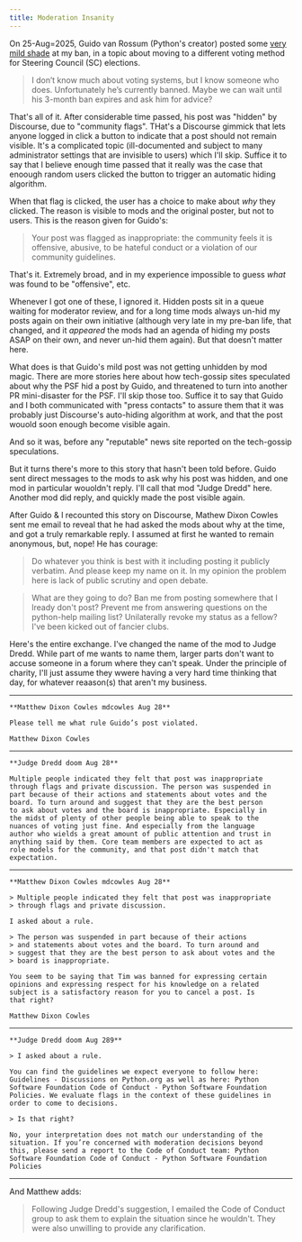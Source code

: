 ```yaml
---
title: Moderation Insanity
---
```


On 25-Aug=2025, Guido van Rossum (Python's creator) posted some [very mild shade](https://discuss.python.org/t/should-we-consider-ranked-choice-voting-for-sc-elections/61880/6) at my ban, in a topic about moving to a different voting method for Steering Council (SC) elections.

>  I don’t know much about voting systems, but I know someone who does. Unfortunately he’s currently banned. Maybe we can wait until his 3-month ban expires and ask him for advice?

That's all of it. After considerable time passed, his post was "hidden" by Discourse, due to "community flags". THat's a Discourse gimmick that lets anyone logged in click a button to indicate that a post should not remain visible. It's a complicated topic (ill-documented and subject to many administrator settings that are invisible to users) which I'll skip. Suffice it to say that I believe enough time passed that it really was the case that enoough random users clicked the button to trigger an automatic hiding algorithm.

When that flag is clicked, the user has a choice to make about _why_ they clicked. The reason is visible to mods and the original poster, but not to users. This is the reason given for Guido's:

> Your post was flagged as inappropriate: the community feels it is offensive, abusive, to be hateful conduct or a violation of our community guidelines.

That's it. Extremely broad, and in my experience impossible to guess _what_ was found to be "offensive", etc.

Whenever I got one of these, I ignored it. Hidden posts sit in a queue waiting for moderator review, and for a long time mods always un-hid my posts again on their own initiative (although very late in my pre-ban life, that changed, and it _appeared_ the mods had an agenda of hiding my posts ASAP on their own, and never un-hid them again). But that doesn't matter here.

What does is that Guido's mild post was not getting unhidden by mod magic. There are more stories here about how tech-gossip sites speculated about why the PSF hid a post by Guido, and threatened to turn into another PR mini-disaster for the PSF. I'll skip those too. Suffice it to say that Guido and I both communicated with "press contacts" to assure them that it was probably just Discourse's auto-hiding algorithm at work, and that the post wouold soon enough become visible again.

And so it was, before any "reputable" news site reported on the tech-gossip speculations.

But it turns there's more to this story that hasn't been told before. Guido sent direct messages to the mods to ask why his post was hidden, and one mod in particular wouoldn't reply. I'll call that mod "Judge Dredd" here. Another mod did reply, and quickly made the post visible again.

After Guido & I recounted this story on Discourse, Mathew Dixon Cowles sent me email to reveal that he had asked the mods about why at the time, and got a truly remarkable reply. I assumed at first he wanted to remain anonymous, but, nope! He has courage:

> Do whatever you think is best with it including posting it publicly verbatim. And please keep my name on it. In my opinion the problem here is lack of public scrutiny and open debate.

> What are they going to do? Ban me from posting somewhere that I lready don't post? Prevent me from answering questions on the python-help mailing list? Unilaterally revoke my status as a fellow? I've been kicked out of fancier clubs.

Here's the entire exchange. I've changed the name of the mod to Judge Dredd. While part of me wants to name them, larger parts don't want to accuse someone in a forum where they can't speak. Under the principle of charity, I'll just assume they wwere having a very hard time thinking that day, for whatever reaason(s) that aren't my business.

---
    **Matthew Dixon Cowles mdcowles Aug 28**

    Please tell me what rule Guido’s post violated.

    Matthew Dixon Cowles
---
    **Judge Dredd doom Aug 28**

    Multiple people indicated they felt that post was inappropriate
    through flags and private discussion. The person was suspended in
    part because of their actions and statements about votes and the
    board. To turn around and suggest that they are the best person
    to ask about votes and the board is inappropriate. Especially in
    the midst of plenty of other people being able to speak to the
    nuances of voting just fine. And especially from the language
    author who wields a great amount of public attention and trust in
    anything said by them. Core team members are expected to act as
    role models for the community, and that post didn't match that
    expectation.
---
    **Matthew Dixon Cowles mdcowles Aug 28**

    > Multiple people indicated they felt that post was inappropriate
    > through flags and private discussion.

    I asked about a rule.

    > The person was suspended in part because of their actions
    > and statements about votes and the board. To turn around and
    > suggest that they are the best person to ask about votes and the
    > board is inappropriate.

    You seem to be saying that Tim was banned for expressing certain
    opinions and expressing respect for his knowledge on a related
    subject is a satisfactory reason for you to cancel a post. Is
    that right?

    Matthew Dixon Cowles
---
    **Judge Dredd doom Aug 289**

    > I asked about a rule.

    You can find the guidelines we expect everyone to follow here:
    Guidelines - Discussions on Python.org as well as here: Python
    Software Foundation Code of Conduct - Python Software Foundation
    Policies. We evaluate flags in the context of these guidelines in
    order to come to decisions.

    > Is that right?

    No, your interpretation does not match our understanding of the
    situation. If you’re concerned with moderation decisions beyond
    this, please send a report to the Code of Conduct team: Python
    Software Foundation Code of Conduct - Python Software Foundation
    Policies
---

And Matthew adds:

> Following Judge Dredd's suggestion, I emailed the Code of Conduct group to ask them to explain the situation since he wouldn't. They were also unwilling to provide any clarification.
